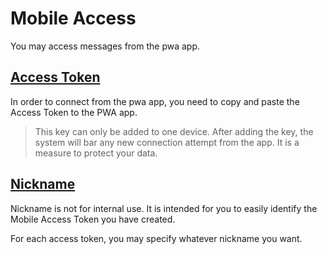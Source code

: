 # Mobile Access
You may access messages from the pwa app.
## [Access Token](#mobile-access-access-token)
In order to connect from the pwa app, you need to copy and paste the Access Token to the PWA app.

>This key can only be added to one device. After adding the key, the system will bar any new connection attempt from the app. It is a measure to protect your data.


## [Nickname](#mobile-access-nickname)
Nickname is not for internal use. It is intended for you to easily identify the 
Mobile Access Token you have created.

For each access token, you may specify whatever nickname you want.

